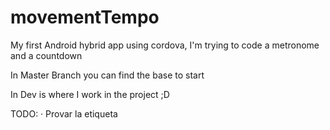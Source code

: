 # movementTempo
My first Android hybrid app using cordova, I'm trying to code a metronome and a countdown

In Master Branch you can find the base to start

In Dev is where I work in the project ;D

TODO:
  · Provar la etiqueta <audio> html5
  · guia para el objeto
      http://www.dailycoding.com/posts/object_oriented_programming_with_javascript__timer_class.aspx
      https://gist.github.com/saadq/1cefb229d45f49ebddd7dbd1bad0814a
      https://www.youtube.com/watch?v=jRhB1IG7uAw
